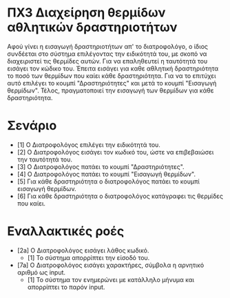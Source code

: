 # ΠΧ3 Διαχείρηση θερμίδων αθλητικών δραστηριοτήτων
Αφού  γίνει η εισαγωγή δραστηριοτήτων απ' το διατροφολόγο, ο ίδιος συνδέεται στο σύστημα επιλέγοντας την ειδικότητά του, με σκοπό να διαχειριστεί τις θερμίδες αυτών. Για να επαληθευτεί η ταυτότητά του εισάγει τον κώδικο του. Έπειτα εισάγει για καθε αθλητική δραστηριότητα το ποσό των θερμίδων που καίει κάθε δραστηριότητα. Για να το επιτύχει αυτό επιλέγει το κουμπί "Δραστηριότητες" και μετά το κουμπί "Εισαγωγή θερμίδων". Τέλος, πραγματοποιεί την εισαγωγή των θερμίδων για κάθε δραστηριότητα.

# Σενάριο
* [1] Ο Διατροφολόγος επιλέγει την ειδικότητά του.
* [2] Ο Διατροφολόγος εισάγει τον κωδικό του, ώστε να επιβεβαιώσει την ταυτότητά του.
* [3] Ο Διατροφολόγος πατάει το κουμπί "Δραστηριότητες".
* [4] O Διατροφολόγος πατάει το κουμπί "Εισαγωγή θερμίδων".
* [5] Για κάθε δραστηριότητα ο διατροφολόγος πατάει το κουμπί εισαγωγή θερμίδων.
* [6] Για κάθε δραστηριότητα ο διατροφολόγος κατάγραφει τις θερμίδες που καίει.

# Εναλλακτικές ροές
* [2a] O Διατροφολόγος εισάγει λάθος κωδικό.
  * [1] Το σύστημα απορρίπτει την είσοδό του.
* [7a] O Διατροφολόγος εισάγει χαρακτήρες, σύμβολα η αρνητικό αριθμό ως input.
  * [1] To σύστημα τον ενημερώνει με κατάλληλο μήνυμα και απορρίπτει το παρόν input.

